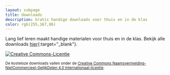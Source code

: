 ```yaml
---
layout: subpage
title: downloads
description: Gratis handige downloads voor thuis en in de klas
color: rgb(255,167,86)
---
```


Lang lief leren maakt handige materialen voor thuis en in de klas. Bekijk alle downloads [hier](https://langliefleren.carrd.co/){:target="\_blank"}.

<a rel="license" href="http://creativecommons.org/licenses/by-nc-sa/4.0/"><img alt="Creative Commons-Licentie" style="border-width:0" src="https://i.creativecommons.org/l/by-nc-sa/4.0/88x31.png" /></a>

<small>De kosteloze downloads vallen onder de <a rel="license" href="http://creativecommons.org/licenses/by-nc-sa/4.0/">Creative Commons Naamsvermelding-NietCommercieel-GelijkDelen 4.0 Internationaal-licentie</a>.</small>
